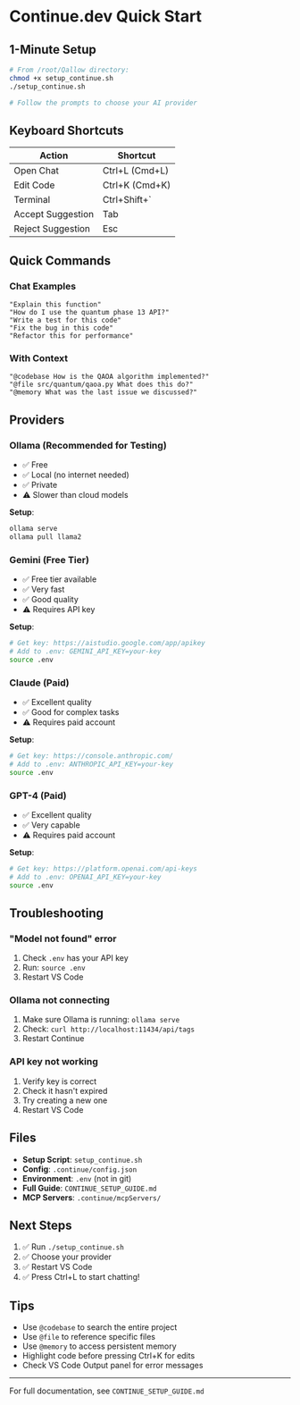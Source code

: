 # Continue.dev Quick Start

## 1-Minute Setup

```bash
# From /root/Qallow directory:
chmod +x setup_continue.sh
./setup_continue.sh

# Follow the prompts to choose your AI provider
```

## Keyboard Shortcuts

| Action | Shortcut |
|--------|----------|
| Open Chat | Ctrl+L (Cmd+L) |
| Edit Code | Ctrl+K (Cmd+K) |
| Terminal | Ctrl+Shift+` |
| Accept Suggestion | Tab |
| Reject Suggestion | Esc |

## Quick Commands

### Chat Examples

```
"Explain this function"
"How do I use the quantum phase 13 API?"
"Write a test for this code"
"Fix the bug in this code"
"Refactor this for performance"
```

### With Context

```
"@codebase How is the QAOA algorithm implemented?"
"@file src/quantum/qaoa.py What does this do?"
"@memory What was the last issue we discussed?"
```

## Providers

### Ollama (Recommended for Testing)
- ✅ Free
- ✅ Local (no internet needed)
- ✅ Private
- ⚠️ Slower than cloud models

**Setup**:
```bash
ollama serve
ollama pull llama2
```

### Gemini (Free Tier)
- ✅ Free tier available
- ✅ Very fast
- ✅ Good quality
- ⚠️ Requires API key

**Setup**:
```bash
# Get key: https://aistudio.google.com/app/apikey
# Add to .env: GEMINI_API_KEY=your-key
source .env
```

### Claude (Paid)
- ✅ Excellent quality
- ✅ Good for complex tasks
- ⚠️ Requires paid account

**Setup**:
```bash
# Get key: https://console.anthropic.com/
# Add to .env: ANTHROPIC_API_KEY=your-key
source .env
```

### GPT-4 (Paid)
- ✅ Excellent quality
- ✅ Very capable
- ⚠️ Requires paid account

**Setup**:
```bash
# Get key: https://platform.openai.com/api-keys
# Add to .env: OPENAI_API_KEY=your-key
source .env
```

## Troubleshooting

### "Model not found" error
1. Check `.env` has your API key
2. Run: `source .env`
3. Restart VS Code

### Ollama not connecting
1. Make sure Ollama is running: `ollama serve`
2. Check: `curl http://localhost:11434/api/tags`
3. Restart Continue

### API key not working
1. Verify key is correct
2. Check it hasn't expired
3. Try creating a new one
4. Restart VS Code

## Files

- **Setup Script**: `setup_continue.sh`
- **Config**: `.continue/config.json`
- **Environment**: `.env` (not in git)
- **Full Guide**: `CONTINUE_SETUP_GUIDE.md`
- **MCP Servers**: `.continue/mcpServers/`

## Next Steps

1. ✅ Run `./setup_continue.sh`
2. ✅ Choose your provider
3. ✅ Restart VS Code
4. ✅ Press Ctrl+L to start chatting!

## Tips

- Use `@codebase` to search the entire project
- Use `@file` to reference specific files
- Use `@memory` to access persistent memory
- Highlight code before pressing Ctrl+K for edits
- Check VS Code Output panel for error messages

---

For full documentation, see `CONTINUE_SETUP_GUIDE.md`

